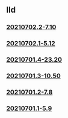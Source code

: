 ## lld

### [20210702.2-7.10](20210702.2-7.10/index.md)
### [20210702.1-5.12](20210702.1-5.12/index.md)
### [20210701.4-23.20](20210701.4-23.20/index.md)
### [20210701.3-10.50](20210701.3-10.50/index.md)
### [20210701.2-7.8](20210701.2-7.8/index.md)
### [20210701.1-5.9](20210701.1-5.9/index.md)

